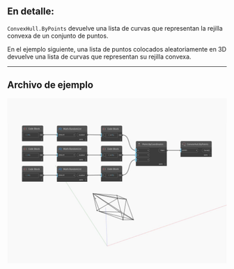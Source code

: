 ## En detalle:
`ConvexHull.ByPoints` devuelve una lista de curvas que representan la rejilla convexa de un conjunto de puntos.

En el ejemplo siguiente, una lista de puntos colocados aleatoriamente en 3D devuelve una lista de curvas que representan su rejilla convexa.

___
## Archivo de ejemplo

![ByPoints](./Tessellation.ConvexHull.ByPoints_img.jpg)

